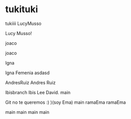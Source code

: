 # tukituki
tukiiii
LucyMusso

Lucy Musso!

joaco

joaco

 Igna


Igna Femenia
asdasd

AndresRuiz
Andres Ruiz



Ibisbranch
Ibis 
Lee David.
main

Git no te queremos :) )(soy Ema)
main
ramaEma
ramaEma


main
main
main
main
